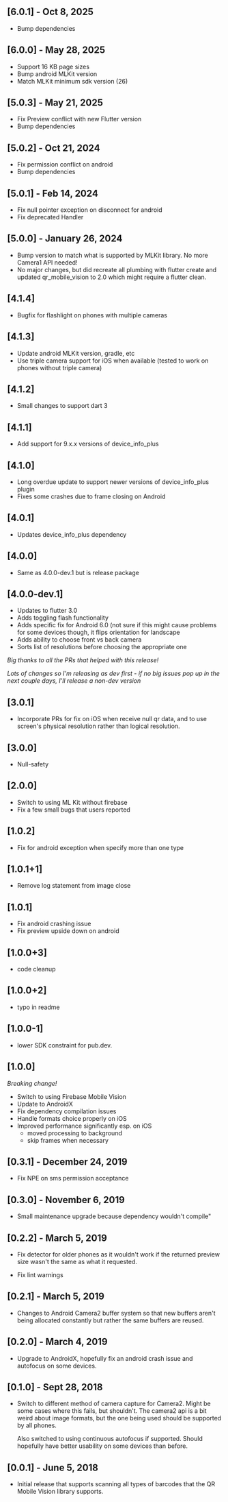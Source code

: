 ## [6.0.1] - Oct 8, 2025
* Bump dependencies

## [6.0.0] - May 28, 2025
* Support 16 KB page sizes
* Bump android MLKit version
* Match MLKit minimum sdk version (26)

## [5.0.3] - May 21, 2025
* Fix Preview conflict with new Flutter version
* Bump dependencies

## [5.0.2] - Oct 21, 2024
* Fix permission conflict on android
* Bump dependencies

## [5.0.1] - Feb 14, 2024
* Fix null pointer exception on disconnect for android
* Fix deprecated Handler

## [5.0.0] - January 26, 2024
* Bump version to match what is supported by MLKit library.
  No more Camera1 API needed!
* No major changes, but did recreate all plumbing with
  flutter create and updated qr_mobile_vision to 2.0
  which might require a flutter clean.

## [4.1.4]
* Bugfix for flashlight on phones with multiple cameras

## [4.1.3]
* Update android MLKit version, gradle, etc
* Use triple camera support for iOS when available
  (tested to work on phones without triple camera)

## [4.1.2]
* Small changes to support dart 3

## [4.1.1]
* Add support for 9.x.x versions of device_info_plus

## [4.1.0]
* Long overdue update to support newer versions of device_info_plus plugin
* Fixes some crashes due to frame closing on Android

## [4.0.1]
* Updates device_info_plus dependency

## [4.0.0]
* Same as 4.0.0-dev.1 but is release package

## [4.0.0-dev.1]
* Updates to flutter 3.0
* Adds toggling flash functionality
* Adds specific fix for Android 6.0 (not sure if this might cause problems for some devices though,
  it flips orientation for landscape
* Adds ability to choose front vs back camera
* Sorts list of resolutions before choosing the appropriate one

_Big thanks to all the PRs that helped with this release!_

_Lots of changes so I'm releasing as dev first - if no big issues pop up in the next couple days, I'll release a non-dev version_

## [3.0.1]
* Incorporate PRs for fix on iOS when receive null qr data, and to
  use screen's physical resolution rather than logical resolution.

## [3.0.0]
* Null-safety

## [2.0.0]
* Switch to using ML Kit without firebase
* Fix a few small bugs that users reported

## [1.0.2]
* Fix for android exception when specify more than one type

## [1.0.1+1]
* Remove log statement from image close

## [1.0.1]
* Fix android crashing issue
* Fix preview upside down on android

## [1.0.0+3]
* code cleanup

## [1.0.0+2]
* typo in readme

## [1.0.0-1]
* lower SDK constraint for pub.dev.

## [1.0.0] 
_Breaking change!_
* Switch to using Firebase Mobile Vision
* Update to AndroidX
* Fix dependency compilation issues
* Handle formats choice properly on iOS
* Improved performance significantly esp. on iOS
    * moved processing to background
    * skip frames when necessary

## [0.3.1] - December 24, 2019
* Fix NPE on sms permission acceptance

## [0.3.0] - November 6, 2019
* Small maintenance upgrade because dependency wouldn't compile"

## [0.2.2] - March 5, 2019

* Fix detector for older phones as it wouldn't work if the returned preview size
  wasn't the same as what it requested.
  
* Fix lint warnings

## [0.2.1] - March 5, 2019

* Changes to Android Camera2 buffer system so that new buffers aren't being allocated constantly
  but rather the same buffers are reused.

## [0.2.0] - March 4, 2019

* Upgrade to AndroidX, hopefully fix an android crash issue and autofocus on some devices.

## [0.1.0] - Sept 28, 2018

* Switch to different method of camera capture for Camera2. Might be
  some cases where this fails, but shouldn't. The camera2 api is a bit weird
  about image formats, but the one being used should be supported by all phones.

  Also switched to using continuous autofocus if supported. Should hopefully 
  have better usability on some devices than before.

## [0.0.1] - June 5, 2018

* Initial release that supports scanning all types of barcodes
  that the QR Mobile Vision library supports.
